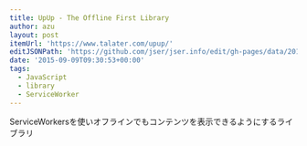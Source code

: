 ```yaml
---
title: UpUp - The Offline First Library
author: azu
layout: post
itemUrl: 'https://www.talater.com/upup/'
editJSONPath: 'https://github.com/jser/jser.info/edit/gh-pages/data/2015/09/index.json'
date: '2015-09-09T09:30:53+00:00'
tags:
  - JavaScript
  - library
  - ServiceWorker
---
```

ServiceWorkersを使いオフラインでもコンテンツを表示できるようにするライブラリ
